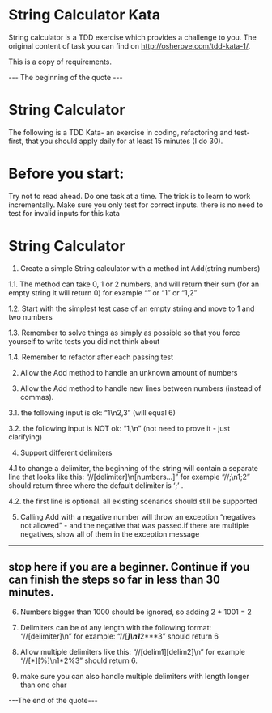 # String Calculator Kata

String calculator is a TDD exercise which provides a challenge to you. 
The original content of task you can find on http://osherove.com/tdd-kata-1/. 

This is a copy of requirements. 

--- The beginning of the quote ---
# String Calculator

The following is a TDD Kata- an exercise in coding, refactoring and test-first, that you should apply daily for at least 15 minutes (I do 30).

# Before you start: 

Try not to read ahead.
Do one task at a time. The trick is to learn to work incrementally.
Make sure you only test for correct inputs. there is no need to test for invalid inputs for this kata

# String Calculator

1. Create a simple String calculator with a method int Add(string numbers)

1.1. The method can take 0, 1 or 2 numbers, and will return their sum (for an empty string it will return 0) for example “” or “1” or “1,2”

1.2. Start with the simplest test case of an empty string and move to 1 and two numbers

1.3. Remember to solve things as simply as possible so that you force yourself to write tests you did not think about

1.4. Remember to refactor after each passing test

2. Allow the Add method to handle an unknown amount of numbers

3. Allow the Add method to handle new lines between numbers (instead of commas).

3.1. the following input is ok:  “1\n2,3”  (will equal 6)

3.2. the following input is NOT ok:  “1,\n” (not need to prove it - just clarifying)

4. Support different delimiters 

4.1 to change a delimiter, the beginning of the string will contain a separate line that looks like this:   “//[delimiter]\n[numbers…]” for example “//;\n1;2” should return three where the default delimiter is ‘;’ .

4.2. the first line is optional. all existing scenarios should still be supported

5. Calling Add with a negative number will throw an exception “negatives not allowed” - and the negative that was passed.if there are multiple negatives, show all of them in the exception message 
---
stop here if you are a beginner. Continue if you can finish the steps so far in less than 30 minutes.
---
6. Numbers bigger than 1000 should be ignored, so adding 2 + 1001  = 2

7. Delimiters can be of any length with the following format:  “//[delimiter]\n” for example: “//[***]\n1***2***3” should return 6

8. Allow multiple delimiters like this:  “//[delim1][delim2]\n” for example “//[\*][%]\n1*2%3” should return 6.

9. make sure you can also handle multiple delimiters with length longer than one char

---The end of the quote---
